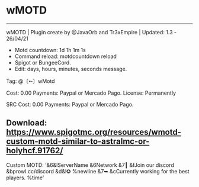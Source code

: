 # wMOTD
-----------------------------------------------------------------------------------------------
wMOTD | Plugin create by @JavaOrb and Tr3xEmpire | Updated: 1.3 - 26/04/21

- Motd countdown: 1d 1h 1m 1s
- Command reload: motdcountdown reload
- Spigot or BungeeCord.
- Edit: days, hours, minutes, seconds message.

Tag: @〔➵〕wMotd 

Cost: 0.00
Payments: Paypal or Mercado Pago.
License: Permanently

SRC Cost: 0.00
Payments: Paypal or Mercado Pago.

Download: https://www.spigotmc.org/resources/wmotd-custom-motd-similar-to-astralmc-or-holyhcf.91762/
-----------------------------------------------------------------------------------------------
Custom MOTD: '&6&lServerName &6Network &7┃ &fJoin our discord &bprowl.cc/discord &d&l✪ %newline &7➥ &cCurrently working for the best players. %time'
